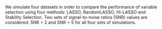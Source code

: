 We simulate four datasets in order to compare the performance of variable selection using four methods: LASSO, RandomLASSO, Hi-LASSO and Stability Selection. 
Two sets of signal-to-noise ratios (SNR) values are considered: SNR = 2 and SNR = 5 for all four sets of simulations.
